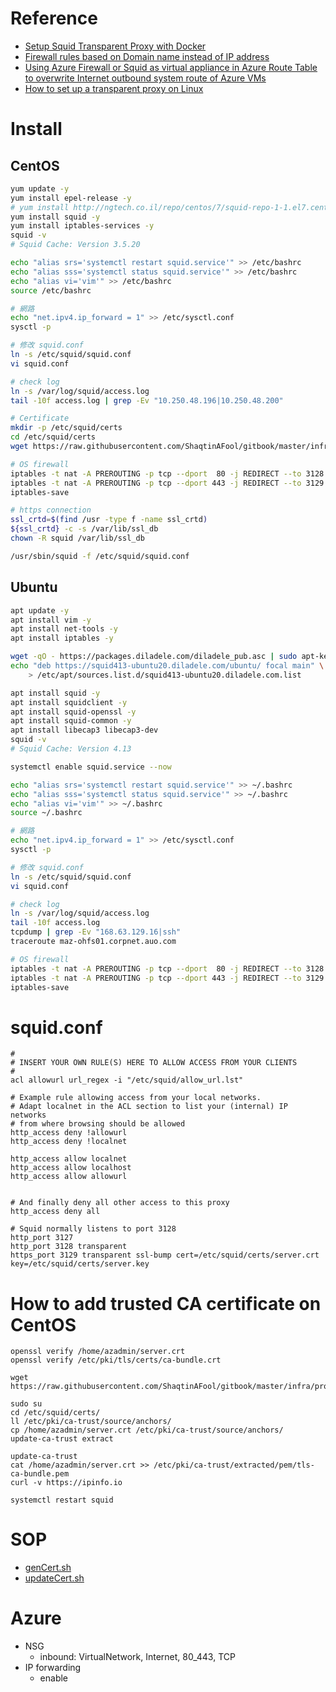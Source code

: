 # Reference
- [Setup Squid Transparent Proxy with Docker](https://maple52046.github.io/posts/setup-squid-transparent-proxy-with-docker/)
- [Firewall rules based on Domain name instead of IP address](https://unix.stackexchange.com/questions/557388/firewall-rules-based-on-domain-name-instead-of-ip-address)
- [Using Azure Firewall or Squid as virtual appliance in Azure Route Table to overwrite Internet outbound system route of Azure VMs](https://jasonpangazure.medium.com/how-to-use-azure-firewall-and-squid-as-virtual-appliance-in-azure-route-table-to-overwrite-debc98b8f0b8)
- [How to set up a transparent proxy on Linux](https://www.xmodulo.com/how-to-set-up-transparent-proxy-on-linux.html)

# Install
## CentOS
```bash
yum update -y
yum install epel-release -y
# yum install http://ngtech.co.il/repo/centos/7/squid-repo-1-1.el7.centos.noarch.rpm -y
yum install squid -y
yum install iptables-services -y
squid -v
# Squid Cache: Version 3.5.20

echo "alias srs='systemctl restart squid.service'" >> /etc/bashrc
echo "alias sss='systemctl status squid.service'" >> /etc/bashrc
echo "alias vi='vim'" >> /etc/bashrc
source /etc/bashrc

# 網路
echo "net.ipv4.ip_forward = 1" >> /etc/sysctl.conf
sysctl -p

# 修改 squid.conf
ln -s /etc/squid/squid.conf
vi squid.conf

# check log
ln -s /var/log/squid/access.log
tail -10f access.log | grep -Ev "10.250.48.196|10.250.48.200"

# Certificate
mkdir -p /etc/squid/certs
cd /etc/squid/certs
wget https://raw.githubusercontent.com/ShaqtinAFool/gitbook/master/infra/proxy/certs/ssl.conf

# OS firewall
iptables -t nat -A PREROUTING -p tcp --dport  80 -j REDIRECT --to 3128
iptables -t nat -A PREROUTING -p tcp --dport 443 -j REDIRECT --to 3129
iptables-save

# https connection
ssl_crtd=$(find /usr -type f -name ssl_crtd)
${ssl_crtd} -c -s /var/lib/ssl_db
chown -R squid /var/lib/ssl_db

/usr/sbin/squid -f /etc/squid/squid.conf
```

## Ubuntu
```bash
apt update -y
apt install vim -y
apt install net-tools -y
apt install iptables -y

wget -qO - https://packages.diladele.com/diladele_pub.asc | sudo apt-key add -
echo "deb https://squid413-ubuntu20.diladele.com/ubuntu/ focal main" \
    > /etc/apt/sources.list.d/squid413-ubuntu20.diladele.com.list

apt install squid -y
apt install squidclient -y
apt install squid-openssl -y
apt install squid-common -y
apt install libecap3 libecap3-dev
squid -v
# Squid Cache: Version 4.13

systemctl enable squid.service --now

echo "alias srs='systemctl restart squid.service'" >> ~/.bashrc
echo "alias sss='systemctl status squid.service'" >> ~/.bashrc
echo "alias vi='vim'" >> ~/.bashrc
source ~/.bashrc

# 網路
echo "net.ipv4.ip_forward = 1" >> /etc/sysctl.conf
sysctl -p

# 修改 squid.conf
ln -s /etc/squid/squid.conf
vi squid.conf

# check log
ln -s /var/log/squid/access.log
tail -10f access.log
tcpdump | grep -Ev "168.63.129.16|ssh"
traceroute maz-ohfs01.corpnet.auo.com

# OS firewall
iptables -t nat -A PREROUTING -p tcp --dport  80 -j REDIRECT --to 3128
iptables -t nat -A PREROUTING -p tcp --dport 443 -j REDIRECT --to 3129
iptables-save
```

# squid.conf
```
#
# INSERT YOUR OWN RULE(S) HERE TO ALLOW ACCESS FROM YOUR CLIENTS
#
acl allowurl url_regex -i "/etc/squid/allow_url.lst"

# Example rule allowing access from your local networks.
# Adapt localnet in the ACL section to list your (internal) IP networks
# from where browsing should be allowed
http_access deny !allowurl
http_access deny !localnet

http_access allow localnet
http_access allow localhost
http_access allow allowurl


# And finally deny all other access to this proxy
http_access deny all

# Squid normally listens to port 3128
http_port 3127
http_port 3128 transparent
https_port 3129 transparent ssl-bump cert=/etc/squid/certs/server.crt key=/etc/squid/certs/server.key
```

# How to add trusted CA certificate on CentOS
```bash=
openssl verify /home/azadmin/server.crt
openssl verify /etc/pki/tls/certs/ca-bundle.crt

wget https://raw.githubusercontent.com/ShaqtinAFool/gitbook/master/infra/proxy/certs/server.crt

sudo su
cd /etc/squid/certs/
ll /etc/pki/ca-trust/source/anchors/
cp /home/azadmin/server.crt /etc/pki/ca-trust/source/anchors/
update-ca-trust extract

update-ca-trust
cat /home/azadmin/server.crt >> /etc/pki/ca-trust/extracted/pem/tls-ca-bundle.pem
curl -v https://ipinfo.io

systemctl restart squid
```

# SOP
- [genCert.sh](../certs/genCert.sh)
- [updateCert.sh](../certs/updateCert.sh)

# Azure
- NSG
    - inbound: VirtualNetwork, Internet, 80_443, TCP
- IP forwarding
    - enable